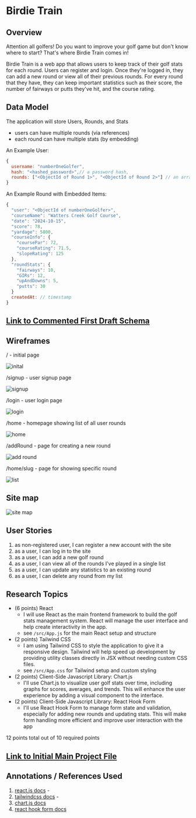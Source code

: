 # Birdie Train

## Overview

Attention all golfers! Do you want to improve your golf game but don't know where to start? That's where Birdie Train comes in!

Birdie Train is a web app that allows users to keep track of their golf stats for each round. Users can register and login. Once they're logged in, they can add a new round or view all of their previous rounds. For every round that they have, they can keep important statistics such as their score, the number of fairways or putts they've hit, and the course rating.

## Data Model
The application will store Users, Rounds, and Stats

- users can have multiple rounds (via references)
- each round can have multiple stats (by embedding)

An Example User:

```javascript
{
  username: "numberOneGolfer",
  hash: "<hashed_password>",// a password hash,
  rounds: ["<ObjectId of Round 1>", "<ObjectId of Round 2>"] // an array of references to Round documents
}
```

An Example Round with Embedded Items:

```javascript
{
  "user": "<ObjectId of numberOneGolfer>",
  "courseName": "Watters Creek Golf Course",
  "date": "2024-10-15",
  "score": 78,
  "yardage": 5800,
  "courseInfo": {
    "coursePar": 72,
    "courseRating": 71.5,
    "slopeRating": 125
  },
  "roundStats": {
    "fairways": 10,
    "GIRs": 12,
    "upAndDowns": 5,
    "putts": 30
  }
  createdAt: // timestamp
}
```

## [Link to Commented First Draft Schema](src/db.mjs)

## Wireframes

/ - initial page

![inital](documentation/inital-page.png)

/signup - user signup page

![signup](documentation/signup.png)

/login - user login page

![login](documentation/login.png)

/home - homepage showing list of all user rounds

![home](documentation/homepage.png)

/addRound - page for creating a new round

![add round](documentation/add-round.png)

/home/slug - page for showing specific round

![list](documentation/course.png)

## Site map

![site map](documentation/site-map.png)

## User Stories

1. as non-registered user, I can register a new account with the site
2. as a user, I can log in to the site
3. as a user, I can add a new golf round
4. as a user, I can view all of the rounds I've played in a single list
5. as a user, I can update any statistics to an existing round
6. as a user, I can delete any round from my list

## Research Topics

- (6 points) React
  - I will use React as the main frontend framework to build the golf stats management system. React will manage the user interface and help create interactivity in the app. 
  - see <code>/src/App.js</code> for the main React setup and structure
- (2 points) Tailwind CSS
  - I am using Tailwind CSS to style the application to give it a responsive design. Tailwind will help speed up development by providing utility classes directly in JSX without needing custom CSS files. 
  - see <code>/src/App.css</code> for Tailwind setup and custom styling
- (2 points) Client-Side Javascript Library: Chart.js
  - I'll use Chart.js to visualize user golf stats over time, including graphs for scores, averages, and trends. This will enhance the user experience by adding a visual component to the interface. 
- (2 points) Client-Side Javascript Library: React Hook Form
  - I'll use React Hook Form to manage form state and validation, especially for adding new rounds and updating stats. This will make form handling more efficient and improve user interaction with the app

12 points total out of 10 required points 

## [Link to Initial Main Project File](src/app.mjs)

## Annotations / References Used

1. [react.js docs](https://react.dev/learn) - 
2. [tailwindcss docs](https://v2.tailwindcss.com/docs) -
3. [chart.js docs](https://www.chartjs.org/docs/latest/)
4. [react hook form docs](https://react-hook-form.com/get-started)
